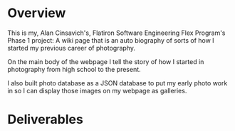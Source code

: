 # Overview

This is my, Alan Cinsavich's, Flatiron Software Engineering Flex Program's Phase 1 project: A wiki page that is an auto biography of sorts of how I started my previous career of photography.

On the main body of the webpage I tell the story of how I started in photography from high school to the present.

I also built photo database as a JSON database to put my early photo work in so I can display those images on my webpage as galleries.

# Deliverables
